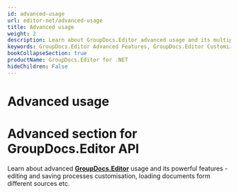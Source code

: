 ```yaml
---
id: advanced-usage
url: editor-net/advanced-usage
title: Advanced usage
weight: 2
description: Learn about GroupDocs.Editor advanced usage and its multiple powerful features like enabling font extraction, specifying document locale, memory usage optimisation etc.
keywords: GroupDocs.Editor Advanced Features, GroupDocs.Editor Customization, GroupDocs.Editor Advanced Features C#
bookCollapseSection: true
productName: GroupDocs.Editor for .NET
hideChildren: False
---
```


# Advanced usage


# Advanced section for GroupDocs.Editor API

Learn about advanced [**GroupDocs.Editor**](https://products.groupdocs.com/editor/net) usage and its powerful features - editing and saving processes customisation, loading documents form different sources etc.

